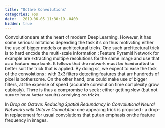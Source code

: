 ```yaml
---
title: "Octave Convolutions"
categories: ops
date:   2019-06-05 11:30:19 -0400
hidden: true
---
```


Convolutions are at the heart of modern Deep Learning. However, it has some serious limitations depending the task it's on thus motivating either the use of bigger models or architectural tricks. One such architectural trick is to hard encode the multi-scale information : Feature Pyramid Network for example are extracting multiple resolutions for the same image and use that as a feature map bank. It follows that the network must be handcrafted to better suit the trick that is applied. By doing so, we expect to ease the task of the convolutions : with 3x3 filters detecting features that are hundreds of pixel is bothersome. On the other hand, one could make use of bigger filters, at the expense of speed (accurate convolution time complexity grow cubicaly). There is thus a compromise to seek : either getting slow (but not sure to have better results) or relying on tricks.

In *Drop an Octave: Reducing Spatial Redundancy in Convolutional Neural Networks with Octave Convolution* one appealing trick is proposed : a drop-in replacement for usual convolutions that put an emphasis on the feature frequency in images.

